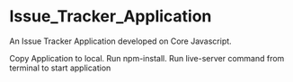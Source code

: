 # Issue_Tracker_Application
An Issue Tracker Application developed on Core Javascript.

Copy Application to local.
Run npm-install.
Run live-server command from terminal to start application 

